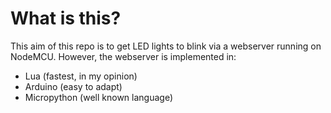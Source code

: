 # What is this?

This aim of this repo is to get LED lights to blink via a webserver running on
NodeMCU. However, the webserver is implemented in:

- Lua (fastest, in my opinion)
- Arduino (easy to adapt)
- Micropython (well known language)
